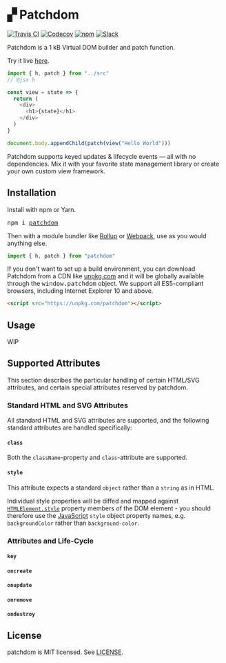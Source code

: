 # ▞ Patchdom

[![Travis CI](https://img.shields.io/travis/jorgebucaran/patchdom/master.svg)](https://travis-ci.org/jorgebucaran/patchdom)
[![Codecov](https://img.shields.io/codecov/c/github/jorgebucaran/patchdom/master.svg)](https://codecov.io/gh/jorgebucaran/patchdom)
[![npm](https://img.shields.io/npm/v/patchdom.svg)](https://www.npmjs.org/package/patchdom)
 [![Slack](https://hyperappjs.herokuapp.com/badge.svg)](https://hyperappjs.herokuapp.com "#patchdom")

Patchdom is a 1 kB Virtual DOM builder and patch function.

Try it live [here](https://codepen.io/jorgebucaran/pen/BRbJpG?editors=0010).

```js
import { h, patch } from "../src"
// @jsx h

const view = state => {
  return (
    <div>
      <h1>{state}</h1>
    </div>
  )
}

document.body.appendChild(patch(view("Hello World")))
```

Patchdom supports keyed updates & lifecycle events — all with no dependencies. Mix it with your favorite state management library or create your own custom view framework.

## Installation

Install with npm or Yarn.

<pre>
npm i <a href=https://www.npmjs.com/package/patchdom>patchdom</a>
</pre>

Then with a module bundler like [Rollup](https://rollupjs.org) or [Webpack](https://webpack.js.org), use as you would anything else.

```js
import { h, patch } from "patchdom"
```

If you don't want to set up a build environment, you can download Patchdom from a CDN like [unpkg.com](https://unpkg.com/patchdom) and it will be globally available through the <samp>window.patchdom</samp> object. We support all ES5-compliant browsers, including Internet Explorer 10 and above.

```html
<script src="https://unpkg.com/patchdom"></script>
```

## Usage

WIP

## Supported Attributes

This section describes the particular handling of certain HTML/SVG attributes, and certain special attributes reserved by patchdom.

### Standard HTML and SVG Attributes

All standard HTML and SVG attributes are supported, and the following standard attributes are handled specifically:

#### `class`

Both the `className`-property and `class`-attribute are supported.

#### `style`

This attribute expects a standard `object` rather than a `string` as in HTML.

Individual style properties will be diffed and mapped against [`HTMLElement.style`](https://developer.mozilla.org/en-US/docs/Web/API/HTMLElement/style) property members of the DOM element - you should therefore use the [JavaScript](https://developer.mozilla.org/en-US/docs/Web/CSS/CSS_Properties_Reference) `style` object property names, e.g. `backgroundColor` rather than `background-color`.

### Attributes and Life-Cycle

#### `key`
#### `oncreate`
#### `onupdate`
#### `onremove`
#### `ondestroy`

## License

patchdom is MIT licensed. See [LICENSE](/LICENSE.md).
